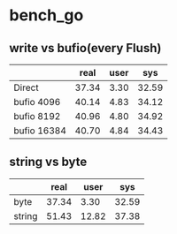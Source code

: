 # bench_go

## write vs bufio(every Flush)

|            | real  | user |  sys  |
|------------|-------|------|-------|
| Direct     | 37.34 | 3.30 | 32.59 |
| bufio 4096 | 40.14 | 4.83 | 34.12 |
| bufio 8192 | 40.96 | 4.80 | 34.92 |
| bufio 16384| 40.70 | 4.84 | 34.43 |


## string vs byte

|        | real  | user  |  sys  |
|--------|-------|-------|-------|
|  byte  | 37.34 | 3.30  | 32.59 |
| string | 51.43 | 12.82 | 37.38 |
